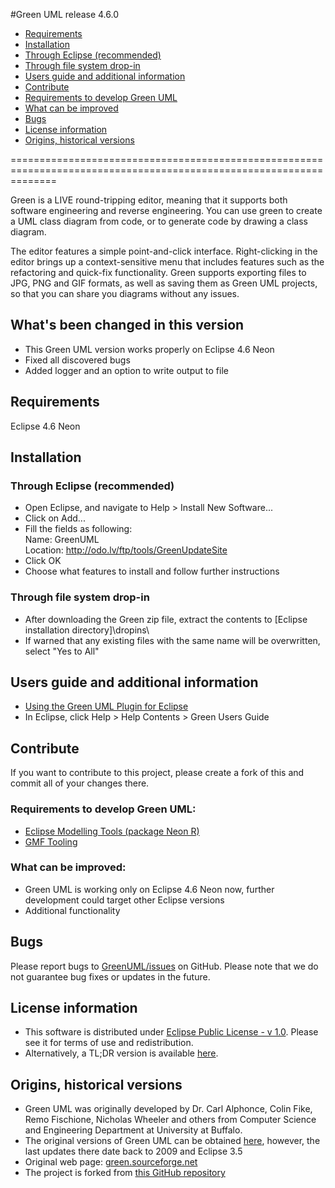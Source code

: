 
#Green UML release 4.6.0
- [Requirements](#requirements)
- [Installation](#installation)
 - [Through Eclipse (recommended)](#through-eclipse-recommended)
 - [Through file system drop-in](#through-file-system-drop-in)
- [Users guide and additional information](#users-guide-and-additional-information)
- [Contribute](#contribute)
 - [Requirements to develop Green UML](#requirements-to-develop-green-uml)
 - [What can be improved](#what-can-be-improved)
- [Bugs](#bugs)
- [License information](#license-information)
- [Origins, historical versions](#origins-historical-versions)

====================================================================================================================

Green is a LIVE round-tripping editor, meaning that it supports both software engineering and reverse engineering. 
You can use green to create a UML class diagram from code, or to generate code by drawing a class diagram.

The editor features a simple point-and-click interface. Right-clicking in the editor brings up a 
context-sensitive menu that includes features such as the refactoring and quick-fix functionality.
Green supports exporting files to JPG, PNG and GIF formats, as well as saving them as Green UML projects, so that you can share you diagrams without any issues.

## What's been changed in this version
- This Green UML version works properly on Eclipse 4.6 Neon
- Fixed all discovered bugs
- Added logger and an option to write output to file

## Requirements
Eclipse 4.6 Neon

## Installation
### Through Eclipse (recommended)
- Open Eclipse, and navigate to Help > Install New Software...
- Click on Add... 
- Fill the fields as following: <br>
     Name: GreenUML <br>
     Location: http://odo.lv/ftp/tools/GreenUpdateSite
- Click OK 
- Choose what features to install and follow further instructions

### Through file system drop-in
- After downloading the Green zip file, extract the contents to [Eclipse installation directory]\dropins\
- If warned that any existing files with the same name will be overwritten, select "Yes to All"


## Users guide and additional information
- [Using the Green UML Plugin for Eclipse](https://www.clear.rice.edu/comp310/Eclipse/GreenUML/)
- In Eclipse, click Help > Help Contents > Green Users Guide


## Contribute
If you want to contribute to this project, please create a fork of this and commit all of your changes there. 

### Requirements to develop Green UML:
- [Eclipse Modelling Tools (package Neon R)](http://www.eclipse.org/downloads/packages/release/Neon/R)
- [GMF Tooling](http://download.eclipse.org/modeling/gmp/gmf-tooling/updates/releases/)

### What can be improved:
- Green UML is working only on Eclipse 4.6 Neon now, further development could target other Eclipse versions
- Additional functionality

## Bugs
Please report bugs to [GreenUML/issues](https://github.com/ValdisVitolins/GreenUML/issues) on GitHub. 
Please note that we do not guarantee bug fixes or updates in the future.

## License information
- This software is distributed under [Eclipse Public License - v 1.0](https://www.eclipse.org/legal/epl-v10.html). 
Please see it for terms of use and redistribution. 
- Alternatively, a TL;DR version is available [here](https://www.tldrlegal.com/l/epl).

## Origins, historical versions
- Green UML was originally developed by Dr. Carl Alphonce, Colin Fike, Remo Fischione, Nicholas Wheeler and others from Computer Science and Engineering Department at University at Buffalo.
- The original versions of Green UML can be obtained [here](http://green.sourceforge.net/builds.html), however, the last updates there date back to 2009 and Eclipse 3.5
- Original web page: [green.sourceforge.net](http://green.sourceforge.net)
- The project is forked from [this GitHub repository](https://github.com/fmjrey/Green-UML)


